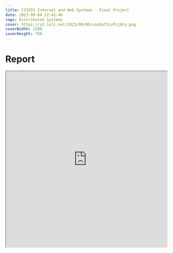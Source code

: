 ```yaml
---
title: CIS555 Internet and Web Systems - Final Project
date: 2023-09-04 22:41:46
tags: Distributed Systems
cover: https://s2.loli.net/2023/09/05/usnEoftLxPzj8ry.png
coverWidth: 1200
coverHeight: 750
---
```


# Report

<div class="row">
    <iframe src="https://drive.google.com/file/d/1qTo7_sSoHQCmEYga_lrxKr7x0wLIB5Wb/preview" style="width:100%; height:550px"></iframe>
</div>
